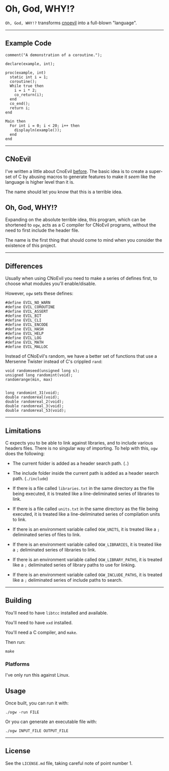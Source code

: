 # Oh, God, WHY!?

`Oh, God, WHY!?` transforms [cnoevil](https://git.sr.ht/~shakna/cnoevil3/) into a full-blown "language".

---

## Example Code

	comment("A demonstration of a coroutine.");

	declare(example, int);

	proc(example, int)
	  static int i = 1;
	  coroutine();
	  While true then
	    i = i * 2;
	    co_return(i);
	  end
	  co_end();
	  return i;
	end

	Main then
	  For int i = 0; i < 20; i++ then
	    displayln(example());
	  end
	end

---

## CNoEvil

I've written a little about CnoEvil [before](https://gist.github.com/shakna-israel/4fd31ee469274aa49f8f9793c3e71163#lets-destroy-c). The basic idea is to create a super-set of C by abusing macros to generate features to make it _seem_ like the language is higher level than it is.

The name should let you know that this is a terrible idea.

## Oh, God, WHY!?

Expanding on the absolute terrible idea, this program, which can be shortened to `ogw`, acts as a C compiler for CNoEvil programs, without the need to first include the header file.

The name is the first thing that should come to mind when you consider the existence of this project.

---

## Differences

Usually when using CNoEvil you need to make a series of defines first, to choose what modules you'll enable/disable.

However, `ogw` sets these defines:

	#define EVIL_NO_WARN
	#define EVIL_COROUTINE
	#define EVIL_ASSERT
	#define EVIL_BIT
	#define EVIL_CLI
	#define EVIL_ENCODE
	#define EVIL_HASH
	#define EVIL_HELP
	#define EVIL_LOG
	#define EVIL_MATH
	#define EVIL_MALLOC

Instead of CNoEvil's random, we have a better set of functions that use a Mersenne Twister instead of C's crippled `rand`:

	void randomseed(unsigned long s);
	unsigned long randomint(void);
	randomrange(min, max)

	
	long randomint_31(void);
	double randomreal(void);
	double randomreal_2(void);
	double randomreal_3(void);
	double randomreal_53(void);

---

## Limitations

C expects you to be able to link against libraries, and to include various headers files. There is no singular way of importing. To help with this, `ogw` does the following:

* The current folder is added as a header search path. (`.`)

* The include folder inside the current path is added as a header search path. (`./include`)

* If there is a file called `libraries.txt` in the same directory as the file being executed, it is treated like a line-deliminated series of libraries to link.

* If there is a file called `units.txt` in the same directory as the file being executed, it is treated like a line-deliminated series of compilation units to link.

* If there is an environment variable called `OGW_UNITS`, it is treated like a `;` deliminated series of files to link.

* If there is an environment variable called `OGW_LIBRARIES`, it is treated like a `;` deliminated series of libraries to link.

* If there is an environment variable called `OGW_LIBRARY_PATHS`, it is treated like a `;` deliminated series of library paths to use for linking.

* If there is an environment variable called `OGW_INCLUDE_PATHS`, it is treated like a `;` deliminated series of include paths to search.

---

## Building

You'll need to have `libtcc` installed and available.

You'll need to have `xxd` installed.

You'll need a C compiler, and `make`.

Then run:

	make

### Platforms

I've only run this against Linux.

## Usage

Once built, you can run it with:

	./ogw -run FILE

Or you can generate an executable file with:

	./ogw INPUT_FILE OUTPUT_FILE

---

## License

See the `LICENSE.md` file, taking careful note of point number 1.

